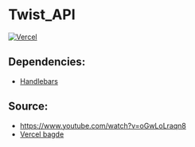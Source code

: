 # Twist_API
[![Vercel](https://vercel.com/nikkiasteinza/twist-api)](https://vercel.com/nikkiasteinza/twist-api)

## Dependencies:

- [Handlebars](https://www.npmjs.com/package/hbs)

## Source:

- https://www.youtube.com/watch?v=oGwLoLraqn8
- [Vercel bagde](https://github.com/datejer/vercel-badge)